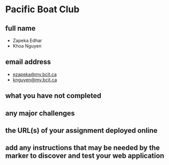 # Pacific Boat Club

## full name
 * Zapeka Edhar
 * Khoa Nguyen

## email address
 * ezapeka@my.bcit.ca
 * knguyen@my.bcit.ca

## what you have not completed

## any major challenges

## the URL(s) of your assignment deployed online

## add any instructions that may be needed by the marker to discover and test your web application
